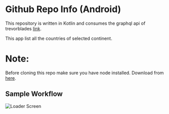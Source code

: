 # Github Repo Info (Android) 
This repository is written in Kotlin and consumes the graphql api of trevorblades [link](https://countries.trevorblades.com/).

This app list all the countries of selected continent.

# Note: 
Before cloning this repo make sure you have node installed. 
Download from [here](https://nodejs.org/en/download/).

Sample Workflow
------------------
![Loader Screen](https://user-images.githubusercontent.com/56244590/66596745-0c57c080-ebbb-11e9-8574-f59eca54e812.gif)
